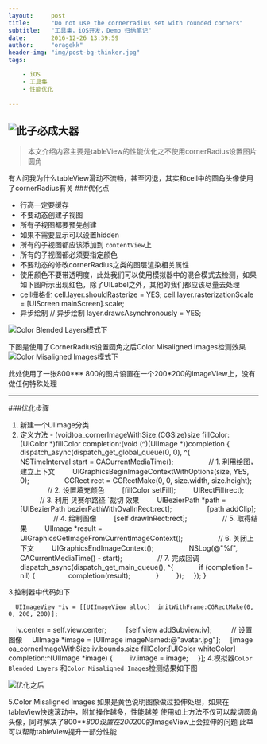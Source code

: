 ```yaml
---
layout:     post
title:      "Do not use the cornerradius set with rounded corners"
subtitle:   "工具集，iOS开发，Demo 归纳笔记"
date:       2016-12-26 13:39:59
author:     "oragekk"
header-img: "img/post-bg-thinker.jpg"
tags:

    - iOS
    - 工具集
    - 性能优化    
     
---
```

![此子必成大器](http://upload-images.jianshu.io/upload_images/2076247-98a0c6450c69fa62.jpg?imageMogr2/auto-orient/strip%7CimageView2/2/w/1240)
-----------
> 本文介绍内容主要是tableView的性能优化之不使用cornerRadius设置图片圆角

有人问我为什么tableView滑动不流畅，甚至闪退，其实和cell中的圆角头像使用了cornerRadius有关
###优化点
- 行高一定要缓存
- 不要动态创建子视图
 - 所有子视图都要预先创建
 - 如果不需要显示可以设置hidden
- 所有的子视图都应该添加到 ``contentView``上
- 所有的子视图都必须要指定颜色
- 不要动态的修改cornerRadius之类的图层渲染相关属性
- 使用颜色不要带透明度，此处我们可以使用模拟器中的混合模式去检测，如果如下图所示出现红色，除了UILabel之外，其他的我们都应该尽量去处理
- cell栅格化
      cell.layer.shouldRasterize = YES;
      cell.layer.rasterizationScale = [UIScreen mainScreen].scale;
- 异步绘制
      // 异步绘制
      layer.drawsAsynchronously = YES;

![Color Blended Layers模式下](http://upload-images.jianshu.io/upload_images/2076247-b9d269a0daab047f.png?imageMogr2/auto-orient/strip%7CimageView2/2/w/1240)

下图是使用了CornerRadius设置圆角之后Color Misaligned Images检测效果
![Color Misaligned Images模式下](http://upload-images.jianshu.io/upload_images/2076247-a60b840cceed974b.png?imageMogr2/auto-orient/strip%7CimageView2/2/w/1240)

此处使用了一张800*** 800的图片设置在一个200*200的ImageView上，没有做任何特殊处理



-------------------
###优化步骤
1. 新建一个UIImage分类
2. 定义方法
        - (void)oa_cornerImageWithSize:(CGSize)size fillColor: (UIColor *)fillColor 
        completion:(void (^)(UIImage *))completion {
    
            dispatch_async(dispatch_get_global_queue(0, 0), ^{
        
            NSTimeInterval start = CACurrentMediaTime();
        
            // 1. 利用绘图，建立上下文
            UIGraphicsBeginImageContextWithOptions(size, YES, 0);
        
            CGRect rect = CGRectMake(0, 0, size.width, size.height);
        
            // 2. 设置填充颜色
            [fillColor setFill];
            UIRectFill(rect);
        
            // 3. 利用 贝赛尔路径 `裁切 效果
            UIBezierPath *path = [UIBezierPath bezierPathWithOvalInRect:rect];
        
            [path addClip];
        
            // 4. 绘制图像
            [self drawInRect:rect];
        
            // 5. 取得结果
            UIImage *result = UIGraphicsGetImageFromCurrentImageContext();
        
            // 6. 关闭上下文
            UIGraphicsEndImageContext();
        
            NSLog(@"%f", CACurrentMediaTime() - start);
        
            // 7. 完成回调
            dispatch_async(dispatch_get_main_queue(), ^{
                if (completion != nil) {
                completion(result);
              }
            });
          });
        }

3.控制器中代码如下


      UIImageView *iv = [[UIImageView alloc]  initWithFrame:CGRectMake(0, 0, 200, 200)];
      iv.center = self.view.center;
    
      [self.view addSubview:iv];
    
      // 设置图像
      UIImage *image = [UIImage imageNamed:@"avatar.jpg"];
      [image oa_cornerImageWithSize:iv.bounds.size fillColor:[UIColor whiteColor] completion:^(UIImage *image) {
          iv.image = image;
    }];
4.模拟器``Color Blended Layers``  和``Color Misaligned Images``检测结果如下图


![优化之后](http://upload-images.jianshu.io/upload_images/2076247-d35c6e1664f0601e.png?imageMogr2/auto-orient/strip%7CimageView2/2/w/1240)

5.Color Misaligned Images 如果是黄色说明图像做过拉伸处理，如果在tableView快速滚动中，附加操作越多，性能越差
使用如上方法不仅可以裁切圆角头像，同时解决了800***800设置在200*200的ImageView上会拉伸的问题
此举可以帮助tableView提升一部分性能
